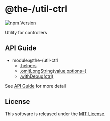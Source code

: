 @the-/util-ctrl
==========

<!---
This file is generated by @the-/templates. Do not update manually.
--->

<!-- Badge Start -->
<a name="badges"></a>

[![npm Version][bd_npm_shield_url]][bd_npm_url]

[bd_repo_url]: https://github.com/the-labo/the
[bd_npm_url]: http://www.npmjs.org/package/@the-/util-ctrl
[bd_npm_shield_url]: http://img.shields.io/npm/v/@the-/util-ctrl.svg?style=flat

<!-- Badge End -->


<!-- Description Start -->
<a name="description"></a>

Utility for controllers

<!-- Description End -->


<!-- Overview Start -->
<a name="overview"></a>



<!-- Overview End -->


<!-- Sections Start -->
<a name="sections"></a>


<!-- Sections Start -->

<a name="api"></a>

## API Guide


- module:@the-/util-ctrl
  - [.helpers](./doc/api/api.md#module_@the-/util-ctrl.helpers)
  - [.omitLongString(value,options&#x3D;)](./doc/api/api.md#module_@the-/util-ctrl.omitLongString)
  - [.withDebug(ctrl)](./doc/api/api.md#module_@the-/util-ctrl.withDebug)

See [API Guide](./doc/api/api.md) for more detail


<!-- LICENSE Start -->
<a name="license"></a>

License
-------
This software is released under the [MIT License](https://github.com/the-labo/the/blob/master/LICENSE).

<!-- LICENSE End -->


